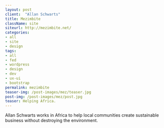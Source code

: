 ```yaml
---
layout: post
client:  "Allan Schwarts"
title: Mezimbite
className: site
siteurl: http://mezimbite.net/
categories: 
- all
- site
- design
tags:
- all
- fed
- wordpress
- design
- dev
- ux-ui
- bootstrap
permalink: mezimbite
teaser-img: /post-images/mez/teaser.jpg
post-img: /post-images/mez/post.jpg
teaser: Helping Africa. 
---
```

Allan Schwarts works in Africa to help local communities create sustainable business without destroying the environment. 
